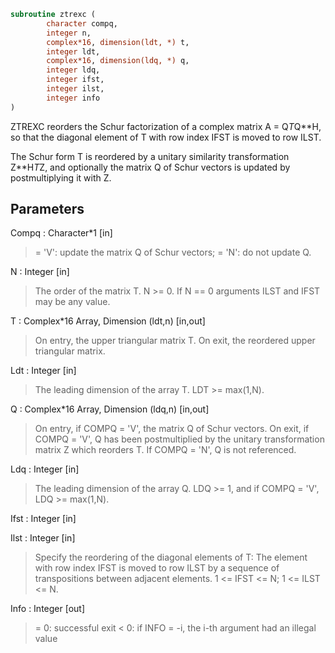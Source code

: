 ```fortran
subroutine ztrexc (
		character compq,
		integer n,
		complex*16, dimension(ldt, *) t,
		integer ldt,
		complex*16, dimension(ldq, *) q,
		integer ldq,
		integer ifst,
		integer ilst,
		integer info
)
```

 ZTREXC reorders the Schur factorization of a complex matrix
 A = Q*T*Q**H, so that the diagonal element of T with row index IFST
 is moved to row ILST.

 The Schur form T is reordered by a unitary similarity transformation
 Z**H*T*Z, and optionally the matrix Q of Schur vectors is updated by
 postmultiplying it with Z.

## Parameters
Compq : Character*1 [in]
> = 'V':  update the matrix Q of Schur vectors;
> = 'N':  do not update Q.

N : Integer [in]
> The order of the matrix T. N >= 0.
> If N == 0 arguments ILST and IFST may be any value.

T : Complex*16 Array, Dimension (ldt,n) [in,out]
> On entry, the upper triangular matrix T.
> On exit, the reordered upper triangular matrix.

Ldt : Integer [in]
> The leading dimension of the array T. LDT >= max(1,N).

Q : Complex*16 Array, Dimension (ldq,n) [in,out]
> On entry, if COMPQ = 'V', the matrix Q of Schur vectors.
> On exit, if COMPQ = 'V', Q has been postmultiplied by the
> unitary transformation matrix Z which reorders T.
> If COMPQ = 'N', Q is not referenced.

Ldq : Integer [in]
> The leading dimension of the array Q.  LDQ >= 1, and if
> COMPQ = 'V', LDQ >= max(1,N).

Ifst : Integer [in]

Ilst : Integer [in]
> Specify the reordering of the diagonal elements of T:
> The element with row index IFST is moved to row ILST by a
> sequence of transpositions between adjacent elements.
> 1 <= IFST <= N; 1 <= ILST <= N.

Info : Integer [out]
> = 0:  successful exit
> < 0:  if INFO = -i, the i-th argument had an illegal value

